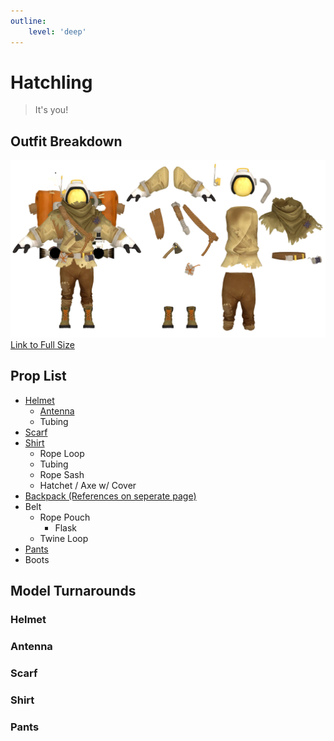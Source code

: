 ```yaml
---
outline:
    level: 'deep'
---
```


<script setup>
import TransparentVideo from '../../../components/TransparentVideo.vue'
</script>

# Hatchling
> It's you!

## Outfit Breakdown
![Hatchling Model Reference](./media/Breakdown.webp)
[Link to Full Size](./media/Breakdown.webp)

## Prop List
* [Helmet](#helmet)
    * [Antenna](#antenna)
    * Tubing
* [Scarf](#scarf)
* [Shirt](#shirt)
    * Rope Loop
    * Tubing
    * Rope Sash
    * Hatchet / Axe w/ Cover
* [Backpack (References on seperate page)](./Backpack.md)
* Belt
    * Rope Pouch
        * Flask
    * Twine Loop
* [Pants](#pants)
* Boots

## Model Turnarounds

### Helmet
<TransparentVideo path='hatchling/helmet'/>

### Antenna
<TransparentVideo path='hatchling/antenna'/>

### Scarf
<TransparentVideo path='hatchling/scarf'/>

### Shirt
<TransparentVideo path='hatchling/shirt'/>

### Pants
<TransparentVideo path='hatchling/pants'/>